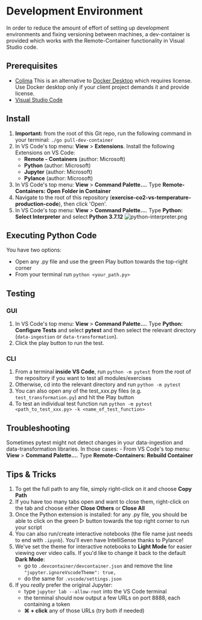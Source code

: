 # Development Environment
In order to reduce the amount of effort of setting up development environments and fixing versioning between machines, a dev-container is provided which works with the Remote-Container functionality in Visual Studio code.

## Prerequisites
* [Colima](https://github.com/abiosoft/colima) This is an alternative to [Docker Desktop](https://www.docker.com/products/docker-desktop) which requires license. Use Docker desktop only if your client project demands it and provide license.
* [Visual Studio Code](https://code.visualstudio.com/download)

## Install
1. **Important:** from the root of this Git repo, run the following command in your terminal: `./go pull-dev-container`
2. In VS Code's top menu: **View** > **Extensions**. Install the following Extensions on VS Code:
   - **Remote - Containers** (author: Microsoft)
   - **Python** (author: Microsoft)
   - **Jupyter** (author: Microsoft)
   - **Pylance** (author: Microsoft)
3. In VS Code's top menu: **View** > **Command Palette...**. Type **Remote-Containers: Open Folder in Container**
4. Navigate to the root of this repository (**exercise-co2-vs-temperature-production-code**), then click 'Open'. 
5. In VS Code's top menu: **View** > **Command Palette...**. Type **Python: Select Interpreter** and select **Python 3.7.12**
![python-interpreter.png](./assets/python-interpreter.png)

## Executing Python Code
You have two options:
- Open any .py file and use the green Play button towards the top-right corner
- From your terminal run `python <your_path.py>`

## Testing
### GUI
1. In VS Code's top menu: **View** > **Command Palette...**. Type **Python: Configure Tests** and select **pytest** and then select the relevant directory (`data-ingestion` or `data-transformation`).
2. Click the play button to run the test.

### CLI
1. From a terminal **inside VS Code**, run `python -m pytest` from the root of the repository if you want to test all modules/exercises
2. Otherwise, cd into the relevant directory and run `python -m pytest`
3. You can also open any of the test_xxx.py files (e.g. `test_transformation.py`) and hit the Play button
4. To test an individual test function run `python -m pytest <path_to_test_xxx.py> -k <name_of_test_function>`

## Troubleshooting
Sometimes pytest might not detect changes in your data-ingestion and data-transformation libraries. In those cases:
    - From VS Code's top menu: **View** > **Command Palette...**. Type **Remote-Containers: Rebuild Container**

## Tips & Tricks
1. To get the full path to any file, simply right-click on it and choose **Copy Path**
2. If you have too many tabs open and want to close them, right-click on the tab and choose either **Close Others** or **Close All**
3. Once the Python extension is installed: for any .py file, you should be able to click on the green ▷ button towards the top right corner to run your script
4. You can also run/create interactive notebooks (the file name just needs to end with `.ipynb`). You'll even have IntelliSense thanks to Pylance!
5. We've set the theme for interactive notebooks to **Light Mode** for easier viewing over video calls. If you'd like to change it back to the default **Dark Mode**:
    - go to `.devcontainer/devcontainer.json` and remove the line `"jupyter.ignoreVscodeTheme": true,`
    - do the same for `.vscode/settings.json`
6. If you *really* prefer the original Jupyter:
    - type `jupyter lab --allow-root` into the VS Code terminal
    - the terminal should now output a few URLs on port 8888, each containing a token
    - **⌘ + click** any of those URLs (try both if needed)
